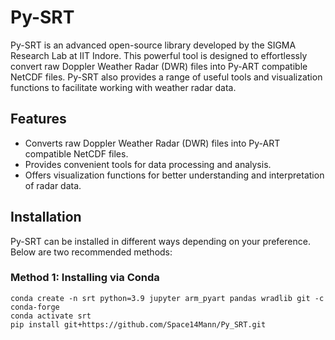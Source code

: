 # Py-SRT

Py-SRT is an advanced open-source library developed by the SIGMA Research Lab at IIT Indore. This powerful tool is designed to effortlessly convert raw Doppler Weather Radar (DWR) files into Py-ART compatible NetCDF files. Py-SRT also provides a range of useful tools and visualization functions to facilitate working with weather radar data.

## Features

- Converts raw Doppler Weather Radar (DWR) files into Py-ART compatible NetCDF files.
- Provides convenient tools for data processing and analysis.
- Offers visualization functions for better understanding and interpretation of radar data.

## Installation

Py-SRT can be installed in different ways depending on your preference. Below are two recommended methods:

### Method 1: Installing via Conda

```shell
conda create -n srt python=3.9 jupyter arm_pyart pandas wradlib git -c conda-forge
conda activate srt
pip install git+https://github.com/Space14Mann/Py_SRT.git


